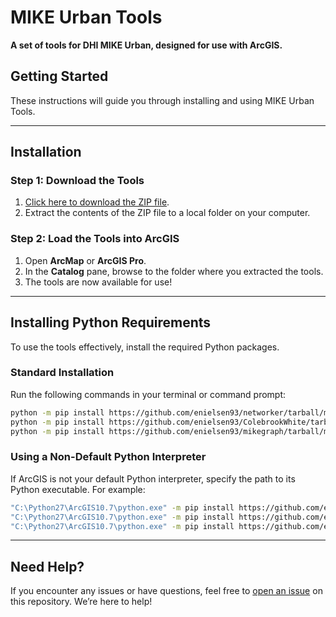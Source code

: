 # MIKE Urban Tools

**A set of tools for DHI MIKE Urban, designed for use with ArcGIS.**

## Getting Started
These instructions will guide you through installing and using MIKE Urban Tools.

---

## Installation

### Step 1: Download the Tools
1. [Click here to download the ZIP file](https://github.com/enielsen93/MIKE-Urban-Tools/archive/refs/heads/main.zip).
2. Extract the contents of the ZIP file to a local folder on your computer.

### Step 2: Load the Tools into ArcGIS
1. Open **ArcMap** or **ArcGIS Pro**.
2. In the **Catalog** pane, browse to the folder where you extracted the tools.
3. The tools are now available for use!

---

## Installing Python Requirements
To use the tools effectively, install the required Python packages.

### Standard Installation
Run the following commands in your terminal or command prompt:
```bash
python -m pip install https://github.com/enielsen93/networker/tarball/master
python -m pip install https://github.com/enielsen93/ColebrookWhite/tarball/master
python -m pip install https://github.com/enielsen93/mikegraph/tarball/master
```

### Using a Non-Default Python Interpreter
If ArcGIS is not your default Python interpreter, specify the path to its Python executable. For example:
```bash
"C:\Python27\ArcGIS10.7\python.exe" -m pip install https://github.com/enielsen93/networker/tarball/master
"C:\Python27\ArcGIS10.7\python.exe" -m pip install https://github.com/enielsen93/ColebrookWhite/tarball/master
"C:\Python27\ArcGIS10.7\python.exe" -m pip install https://github.com/enielsen93/mikegraph/tarball/master
```

---

## Need Help?
If you encounter any issues or have questions, feel free to [open an issue](https://github.com/enielsen93/MIKE-Urban-Tools/issues) on this repository. We’re here to help!
